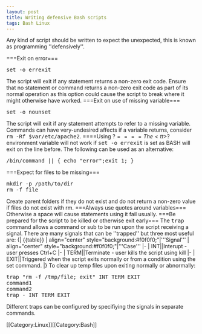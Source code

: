 ```yaml
---
layout: post 
title: Writing defensive Bash scripts
tags: Bash Linux 
---
```


Any kind of script should be written to expect the unexpected, this is known as programming ''defensively''.

===Exit on error===
<pre>set -o errexit</pre>
The script will exit if any statement returns a non-zero exit code. Ensure that no statement or command returns a non-zero exit code as part of its normal operation as this option could cause the script to break where it might otherwise have worked.
===Exit on use of missing variable===
<pre>set -o nounset</pre>
The script will exit if any statement attempts to refer to a missing variable. Commands can have very-undesired affects if a variable returns, consider <tt>rm -Rf $var/etc/apache2</tt>. 
====Using $?====
The <tt>$?</tt> environment variable will not work if <tt>set -o errexit</tt> is set as BASH will exit on the line before. The following can be used as an alternative:
<pre>
/bin/command || { echo "error";exit 1; }</pre>
===Expect for files to be missing===
<pre>
mkdir -p /path/to/dir
rm -f file</pre>
Create parent folders if they do not exist and do not return a non-zero value if files do not exist with rm.
===Always use quotes around variables===
Otherwise a space will cause statements using it fail usually.
===Be prepared for the script to be killed or otherwise exit early===
The <tt>trap</tt> command allows a command or sub to be run upon the script receiving a signal. There are many signals that can be ''trapped'' but three most useful are:
{| {{table}}
| align="center" style="background:#f0f0f0;"|'''Signal'''
| align="center" style="background:#f0f0f0;"|'''Case'''
|-
| INT||Interupt - user presses Ctrl+C
|-
| TERM||Terminate - user kills the script using kill
|-
| EXIT||Triggered when the script exits normally or from a condition using the set command.
|}
To clear up temp files upon exiting normally or abnormally:
<pre>
trap "rm -f /tmp/file; exit" INT TERM EXIT
command1
command2
trap - INT TERM EXIT
</pre>
Different traps can be configured by specifiying the signals in separate commands.

[[Category:Linux]][[Category:Bash]]
